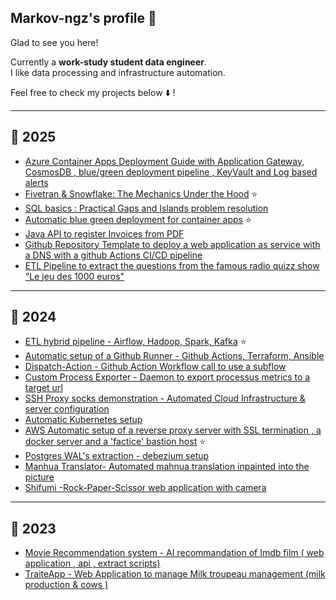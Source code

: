 ## Markov-ngz's  profile 👋

Glad to see you here! 

Currently a **work-study student data engineer**. <br>
I like data processing and infrastructure automation. 

Feel free to check my projects below ⬇️ ! 

---------

## 📆 2025
- [Azure Container Apps Deployment Guide with Application Gateway, CosmosDB , blue/green deployment pipeline , KeyVault and Log based alerts](https://medium.com/@markov-ngz/azure-container-apps-deployment-guide-with-applicationgateway-cosmosdb-blue-green-deployment-1f1373d0a28a)
- [Fivetran & Snowflake: The Mechanics Under the Hood](https://medium.com/@markov-ngz/how-does-fivetran-import-data-into-a-snowflake-database-996d31fd3f9f) ⭐
- [SQL basics : Practical Gaps and Islands problem resolution](https://medium.com/@markov-ngz/sql-practical-gaps-and-islands-problem-resolution-ebec37705f7a)
- [Automatic blue green deployment for container apps](https://github.com/markov-ngz/az-containerapp-bluegreen-deploy) ⭐
- [Java API to register Invoices from PDF](https://github.com/markov-ngz/invoice-reader)
- [Github Repository Template to deploy a web application as service with a DNS with a github Actions CI/CD pipeline](https://github.com/markov-ngz/service-repository-template)
- [ETL Pipeline to extract the questions from the famous radio quizz show "Le jeu des 1000 euros"](https://github.com/markov-ngz/ETL_1000euros)
---------

## 📆 2024
- [ETL hybrid pipeline - Airflow, Hadoop, Spark, Kafka](https://github.com/markov-ngz/ETL_hybrid_pipeline) ⭐
- [Automatic setup of a Github Runner  - Github Actions, Terraform, Ansible](https://github.com/markov-ngz/github_runner_auto)
- [Dispatch-Action - Github Action Workflow call to use a subflow ](https://github.com/markov-ngz/dispatch-action)
- [Custom Process Exporter - Daemon to export processus metrics to a target url](https://github.com/markov-ngz/custom_process_exporter)
- [SSH Proxy socks demonstration - Automated Cloud Infrastructure & server configuration](https://github.com/markov-ngz/ssh_proxy_socks) 
- [Automatic Kubernetes setup](https://github.com/markov-ngz/k8s_auto_setup)
- [AWS Automatic setup of a reverse proxy server with SSL termination , a docker server and a 'factice' bastion host](https://github.com/markov-ngz/auto_reverseproxy_docker) ⭐
- [Postgres WAL's extraction - debezium setup](https://github.com/markov-ngz/postgres_cdc_debezium) 
- [Manhua Translator- Automated mahnua translation inpainted into the picture](https://github.com/markov-ngz/manhua_translator) 
- [Shifumi -Rock-Paper-Scissor web application with camera](https://github.com/markov-ngz/shifumi)
---------

## 📆 2023
- [Movie Recommendation system - AI recommandation of Imdb film ( web application , api , extract scripts) ](https://github.com/markov-ngz/Movie-Recommendation)
- [TraiteApp - Web Application to manage Milk troupeau management (milk production & cows )](https://github.com/markov-ngz/TraiteApp)




